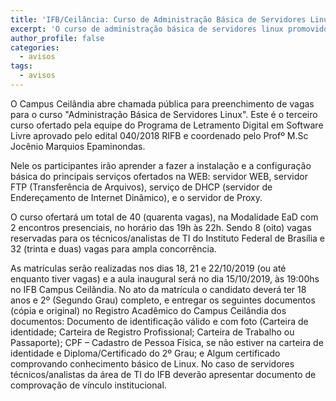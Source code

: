 ```yaml
---
title: 'IFB/Ceilância: Curso de Administração Básica de Servidores Linux'
excerpt: 'O curso de administração básica de servidores linux promovido pelo campus Ceilândia terá início no dia 25 de outubro.'
author_profile: false
categories:
  - avisos
tags:
  - avisos
---
```



O Campus Ceilândia abre chamada pública para preenchimento de vagas para o curso "Administração Básica de Servidores Linux". Este é o terceiro curso ofertado pela equipe do Programa de Letramento Digital em Software Livre aprovado pelo edital 040/2018 RIFB e coordenado pelo Profº M.Sc Jocênio Marquios Epaminondas.

Nele os participantes irão aprender a fazer a instalação e a configuração básica do principais serviços ofertados na WEB: servidor WEB, servidor FTP (Transferência de Arquivos), serviço de DHCP (servidor de Endereçamento de Internet Dinâmico), e o servidor de Proxy.

O curso ofertará um total de 40 (quarenta vagas), na Modalidade EaD com 2 encontros presenciais, no horário das 19h às 22h. Sendo 8 (oito) vagas reservadas para os técnicos/analistas de TI do Instituto Federal de Brasília e 32 (trinta e duas) vagas para ampla concorrência.

As matrículas serão realizadas nos dias 18, 21 e 22/10/2019 (ou até enquanto tiver vagas) e a aula inaugural será no dia 15/10/2019, às 19:00hs no IFB Campus Ceilândia. No ato da matrícula o candidato deverá ter 18 anos e 2º (Segundo Grau) completo, e entregar os seguintes documentos (cópia e original) no Registro Acadêmico do Campus Ceilândia dos documentos: Documento de identificação válido e com foto (Carteira de identidade; Carteira de Registro Profissional; Carteira de Trabalho ou Passaporte); CPF – Cadastro de Pessoa Física, se não estiver na carteira de identidade e Diploma/Certificado do 2º Grau; e Algum certificado comprovando conhecimento básico de Linux. No caso de servidores técnicos/analistas da área de TI do IFB deverão apresentar documento de comprovação de vínculo institucional.